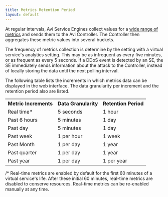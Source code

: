 ```yaml
---
title: Metrics Retention Period
layout: default
---
```

At regular intervals, Avi Service Engines collect values for a <a href="/docs/16.2.2/metrics-list">wide range of metrics</a> and sends them to the Avi Controller. The Controller then aggregates these metric values into several buckets.

The frequency of metrics collection is determine by the setting with a virtual service's analytics setting. This may be as infrequent as every five minutes, or as frequent as every 5 seconds. If a DDoS event is detected by an SE, the SE immediately sends information about the attack to the Controller, instead of locally storing the data until the next polling interval.

The following table lists the increments in which metrics data can be displayed in the web interface. The data granularity per increment and the retention period also are listed.
<table class="myTable table table-bordered table-hover">  
<tbody>         
<tr>    
<th>Metric Increments
</th>
<th> Data Granularity
</th>
<th> Retention Period
</th>
</tr>
<tr>    
<td>Real time*</td>
<td>   5 seconds</td>
<td>     1 hour</td>
</tr>
<tr>    
<td>Past 6 hours</td>
<td>   5 minutes</td>
<td>     1 day</td>
</tr>
<tr>    
<td>Past day</td>
<td>   5 minutes</td>
<td>     1 day</td>
</tr>
<tr>    
<td>Past week</td>
<td>   1 per hour</td>
<td>     1 week</td>
</tr>
<tr>    
<td>Past Month</td>
<td>   1 per day</td>
<td>     1 year</td>
</tr>
<tr>    
<td>Past quarter</td>
<td>   1 per day</td>
<td>     1 year</td>
</tr>
<tr>    
<td>Past year</td>
<td>   1 per day</td>
<td>     1 per year</td>
</tr>
</tbody>
</table>  

 

/* Real-time metrics are enabled by default for the first 60 minutes of a virtual service's life. After these initial 60 minutes, real-time metrics are disabled to conserve resources. Real-time metrics can be re-enabled manually at any time.
